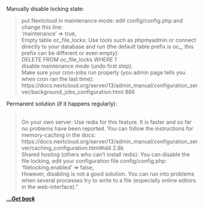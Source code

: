 Manually disable locking state:

<blockquote class="wp-block-quote">
  <p>
    put Nextcloud in maintenance mode: edit config/config.php and change this line:<br /> &#8216;maintenance&#8217; => true,<br /> Empty table oc_file_locks: Use tools such as phpmyadmin or connect directly to your database and run (the default table prefix is oc_, this prefix can be different or even empty):<br /> DELETE FROM oc_file_locks WHERE 1<br /> disable maintenance mode (undo first step).<br /> Make sure your cron-jobs run properly (you admin page tells you when cron ran the last time): https://docs.nextcloud.org/server/13/admin_manual/configuration_server/background_jobs_configuration.html 866
  </p>
</blockquote>

Permanent solution (if it happens regularly):

<blockquote class="wp-block-quote">
  <p>
    <br />On your own server: Use redis for this feature. It is faster and so far no problems have been reported. You can follow the instructions for memory-caching in the docs: https://docs.nextcloud.org/server/13/admin_manual/configuration_server/caching_configuration.html#id4 2.8k<br /> Shared hosting (others who can’t install redis): You can disable the file locking, edit your configuration file config/config.php:<br /> &#8216;filelocking.enabled&#8217; => false,<br /> However, disabling is not a good solution. You can run into problems when several processes try to write to a file (especially online editors in the web-interface).&#8221;
  </p>
</blockquote>

[***...Get back***](..)

